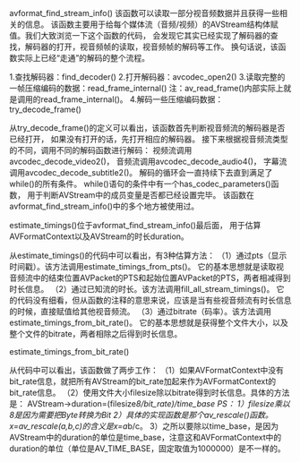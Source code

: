 avformat_find_stream_info()
该函数可以读取一部分视音频数据并且获得一些相关的信息。
该函数主要用于给每个媒体流（音频/视频）的AVStream结构体赋值。我们大致浏览一下这个函数的代码，
会发现它其实已经实现了解码器的查找，解码器的打开，视音频帧的读取，视音频帧的解码等工作。
换句话说，该函数实际上已经“走通”的解码的整个流程。

1.查找解码器：find_decoder()
2.打开解码器：avcodec_open2()
3.读取完整的一帧压缩编码的数据：read_frame_internal()
注：av_read_frame()内部实际上就是调用的read_frame_internal()。
4.解码一些压缩编码数据：try_decode_frame()


从try_decode_frame()的定义可以看出，该函数首先判断视音频流的解码器是否已经打开，
如果没有打开的话，先打开相应的解码器。
接下来根据视音频流类型的不同，调用不同的解码函数进行解码：
视频流调用avcodec_decode_video2()，
音频流调用avcodec_decode_audio4()，
字幕流调用avcodec_decode_subtitle2()。
解码的循环会一直持续下去直到满足了while()的所有条件。
while()语句的条件中有一个has_codec_parameters()函数，
用于判断AVStream中的成员变量是否都已经设置完毕。
该函数在avformat_find_stream_info()中的多个地方被使用过。

estimate_timings()位于avformat_find_stream_info()最后面，
用于估算AVFormatContext以及AVStream的时长duration。

从estimate_timings()的代码中可以看出，有3种估算方法：
（1）通过pts（显示时间戳）。该方法调用estimate_timings_from_pts()。
它的基本思想就是读取视音频流中的结束位置AVPacket的PTS和起始位置AVPacket的PTS，两者相减得到时长信息。
（2）通过已知流的时长。该方法调用fill_all_stream_timings()。
它的代码没有细看，但从函数的注释的意思来说，应该是当有些视音频流有时长信息的时候，直接赋值给其他视音频流。
（3）通过bitrate（码率）。该方法调用estimate_timings_from_bit_rate()。
它的基本思想就是获得整个文件大小，以及整个文件的bitrate，两者相除之后得到时长信息。

estimate_timings_from_bit_rate()

从代码中可以看出，该函数做了两步工作：
（1）如果AVFormatContext中没有bit_rate信息，就把所有AVStream的bit_rate加起来作为AVFormatContext的bit_rate信息。
（2）使用文件大小filesize除以bitrate得到时长信息。具体的方法是：
AVStream->duration=(filesize*8/bit_rate)/time_base
PS：
1）filesize乘以8是因为需要把Byte转换为Bit
2）具体的实现函数是那个av_rescale()函数。x=av_rescale(a,b,c)的含义是x=a*b/c。
3）之所以要除以time_base，是因为AVStream中的duration的单位是time_base，注意这和AVFormatContext中的duration的单位（单位是AV_TIME_BASE，固定取值为1000000）是不一样的。
